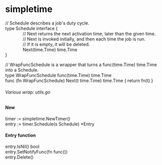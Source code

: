 # simpletime
  
// Schedule describes a job's duty cycle.  
type Schedule interface {  
&emsp;&emsp;&emsp;&emsp;// Next returns the next activation time, later than the given time.  
&emsp;&emsp;&emsp;&emsp;// Next is invoked initially, and then each time the job is run.  
&emsp;&emsp;&emsp;&emsp;// If it is empty, it will be deleted.  
&emsp;&emsp;&emsp;&emsp;Next(time.Time) time.Time  
}  
  
// WrapFuncSchedule is a wrapper that turns a func(time.Time) time.Time into a Schedule.  
type WrapFuncSchedule func(time.Time) time.Time  
func (fn WrapFuncSchedule) Next(t time.Time) time.Time { return fn(t) }  
###### Various wrap: utils.go  
  
#### New
timer := simpletime.NewTimer()  
entry := timer.Schedule(s Schedule) *Entry  
  
#### Entry function
entry.IsNil() bool  
entry.SetNotifyFunc(fn func())  
entry.Delete()  
